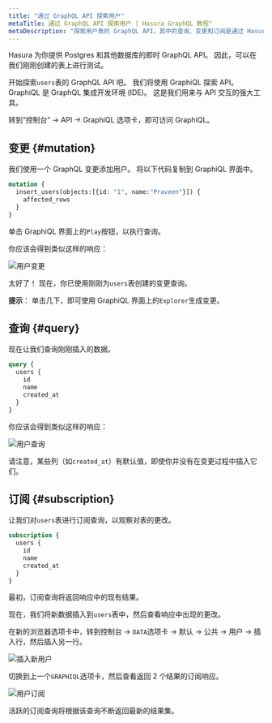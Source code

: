 ```yaml
---
title: "通过 GraphQL API 探索用户"
metaTitle: 通过 GraphQL API 探索用户 | Hasura GraphQL 教程"
metaDescription: "探索用户表的 GraphQL API，其中的查询、变更和订阅是通过 Hasura GraphQL 引擎自动生成的"
---
```


Hasura 为你提供 Postgres 和其他数据库的即时 GraphQL API。 因此，可以在我们刚刚创建的表上进行测试。

开始探索`users`表的 GraphQL API 吧。 我们将使用 GraphiQL 探索 API。 GraphiQL 是 GraphQL 集成开发环境 (IDE)。 这是我们用来与 API 交互的强大工具。

转到“控制台” -> API -> GraphiQL 选项卡，即可访问 GraphiQL。

## 变更 {#mutation}

我们使用一个 GraphQL 变更添加用户。 将以下代码复制到 GraphiQL 界面中。

```graphql
mutation {
  insert_users(objects:[{id: "1", name:"Praveen"}]) {
    affected_rows
  }
}
```

单击 GraphiQL 界面上的`Play`按钮，以执行查询。

你应该会得到类似这样的响应：

![用户变更](https://graphql-engine-cdn.hasura.io/learn-hasura/assets/graphql-hasura/graphql-mutation-user.png)

太好了！ 现在，你已使用刚刚为`users`表创建的变更查询。

**提示**： 单击几下，即可使用 GraphiQL 界面上的`Explorer`生成变更。

## 查询 {#query}

现在让我们查询刚刚插入的数据。

```graphql
query {
  users {
    id
    name
    created_at
  }
}
```

你应该会得到类似这样的响应：

![用户查询](https://graphql-engine-cdn.hasura.io/learn-hasura/assets/graphql-hasura/graphql-query-user.png)

请注意，某些列（如`created_at`）有默认值，即使你并没有在变更过程中插入它们。

## 订阅 {#subscription}

让我们对`users`表进行订阅查询，以观察对表的更改。

```graphql
subscription {
  users {
    id
    name
    created_at
  }
}
```

最初，订阅查询将返回响应中的现有结果。

现在，我们将新数据插入到`users`表中，然后查看响应中出现的更改。

在新的浏览器选项卡中，转到控制台 -> `DATA`选项卡 -> 默认 -> 公共 -> 用户 -> 插入行，然后插入另一行。

![插入新用户](https://graphql-engine-cdn.hasura.io/learn-hasura/assets/graphql-hasura/user-insert-new-row.png)

切换到上一个`GRAPHIQL`选项卡，然后查看返回 2 个结果的订阅响应。

![用户订阅](https://graphql-engine-cdn.hasura.io/learn-hasura/assets/graphql-hasura/graphql-subscription-user.png)

活跃的订阅查询将根据该查询不断返回最新的结果集。
